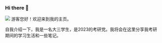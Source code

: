 ### Hi there 👋

<!--
**CodeChenxi/CodeChenxi** is a ✨ _special_ ✨ repository because its `README.md` (this file) appears on your GitHub profile.

Here are some ideas to get you started:

- 🔭 I’m currently working on ...
- 🌱 I’m currently learning ...
- 👯 I’m looking to collaborate on ...
- 🤔 I’m looking for help with ...
- 💬 Ask me about ...
- 📫 How to reach me: ...
- 😄 Pronouns: ...
- ⚡ Fun fact: ...
-->
![](https://github-readme-stats.vercel.app/api?username=CodeChenxi)
游客您好！欢迎来到我的主页。

自我介绍一下，我是一名大三学生，是2023的考研党。我将会在这里分享我考研期间的学习生活和一些笔记。

